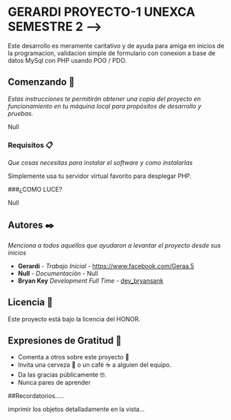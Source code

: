 # GERARDI PROYECTO-1 UNEXCA SEMESTRE 2 -->

Este desarrollo es meramente caritativo y de ayuda para amiga en inicios de la programacion, validacion simple de formulario con conexion a base de datos MySql con PHP usando POO / PDO.

## Comenzando 🚀

_Estas instrucciones te permitirán obtener una copia del proyecto en funcionamiento en tu máquina local para propósitos de desarrollo y pruebas._

Null


### Requisitos 📋

_Que cosas necesitas para instalar el software y como instalarlas_

Simplemente usa tu servidor virtual favorito para desplegar PHP.

###¿COMO LUCE?

Null

## Autores ✒️

_Menciona a todos aquellos que ayudaron a levantar el proyecto desde sus inicios_

* **Gerardi** - *Trabajo Inicial* - https://www.facebook.com/Geraa.5
* **Null** - *Documentación* - Null
* **Bryan Key** *Development Full Time* - [dev_bryansank](https://github.com/bryansank)

## Licencia 📄

Este proyecto está bajo la licencia del HONOR.

## Expresiones de Gratitud 🎁

* Comenta a otros sobre este proyecto 📢
* Invita una cerveza 🍺 o un café ☕ a alguien del equipo. 
* Da las gracias públicamente 🤓.
* Nunca pares de aprender


##Recordatorios.....

imprimir los objetos detalladamente en la vista... 
